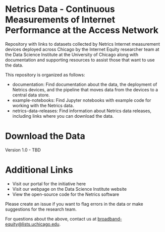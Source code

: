 # Netrics Data - Continuous Measurements of Internet Performance at the Access Network
Repository with links to datasets collected by Netrics Internet measurement devices deployed across Chicago by the Internet Equity researcher team at the Data Science Institute at the University of Chicago along with documentation and supporting resources to assist those that want to use the data.

This repository is organized as follows:
- documentation: Find documentation about the data, the deployment of Netrics devices, and the pipeline that moves data from the devices to a central data store.
- example-notebooks: Find Jupyter notebooks with example code for working with the Netrics data.
- netrics-data-releases: Find information about Netrics data releases, including links where you can download the data.

# Download the Data

Version 1.0 - TBD

# Additional Links

- Visit our portal for the initiative here
- Visit our webpage on the Data Science Institute website
- View the open-source code for the Netrics software

Please create an issue if you want to flag errors in the data or make suggestions for the research team.

For questions about the above, contact us at broadband-equity@lists.uchicago.edu.
